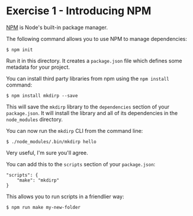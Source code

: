 # Exercise 1 - Introducing NPM


[NPM](https://www.npmjs.org) is Node's built-in package manager.

The following command allows you to use NPM to manage dependencies:

```
$ npm init
```

Run it in this directory. It creates a `package.json` file which defines
some metadata for your project.

You can install third party libraries from npm using the `npm install` command:

```
$ npm install mkdirp --save
```

This will save the `mkdirp` library to the `dependencies` section of your `package.json`.
It will install the library and all of its dependencies in the `node_modules` directory.

You can now run the `mkdirp` CLI from the command line:

```
$ ./node_modules/.bin/mkdirp hello
```

Very useful, I'm sure you'll agree.

You can add this to the `scripts` section of your `package.json`:

```
"scripts": {
    "make": "mkdirp"
}
```

This allows you to run scripts in a friendlier way:

```
$ npm run make my-new-folder
```
